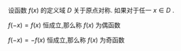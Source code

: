 

设函数  $f(x)$ 的定义域 $D$ 关于原点对称. 如果对于任一 $x \in D$  .

$f(-x) = f(x)$ 恒成立,那么称 $f(x)$ 为偶函数

$f(-x) = -f(x)$ 恒成立,那么称 $f(x)$ 为奇函数

